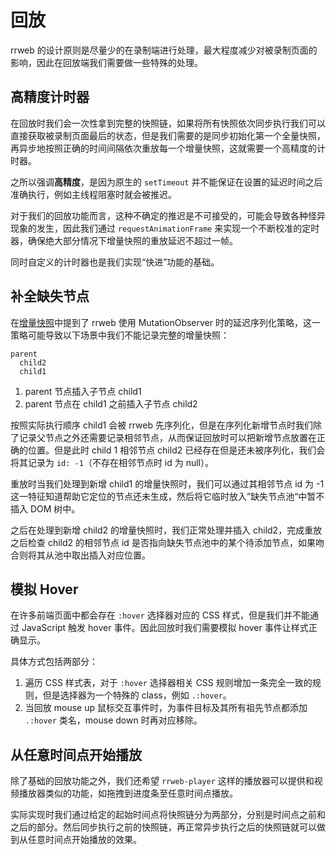 # 回放

rrweb 的设计原则是尽量少的在录制端进行处理，最大程度减少对被录制页面的影响，因此在回放端我们需要做一些特殊的处理。

## 高精度计时器

在回放时我们会一次性拿到完整的快照链，如果将所有快照依次同步执行我们可以直接获取被录制页面最后的状态，但是我们需要的是同步初始化第一个全量快照，再异步地按照正确的时间间隔依次重放每一个增量快照，这就需要一个高精度的计时器。

之所以强调**高精度**，是因为原生的 `setTimeout` 并不能保证在设置的延迟时间之后准确执行，例如主线程阻塞时就会被推迟。

对于我们的回放功能而言，这种不确定的推迟是不可接受的，可能会导致各种怪异现象的发生，因此我们通过 `requestAnimationFrame` 来实现一个不断校准的定时器，确保绝大部分情况下增量快照的重放延迟不超过一帧。

同时自定义的计时器也是我们实现“快进”功能的基础。

## 补全缺失节点

在[增量快照](../observer.md)中提到了 rrweb 使用 MutationObserver 时的延迟序列化策略，这一策略可能导致以下场景中我们不能记录完整的增量快照：

```
parent
  child2
  child1
```

1. parent 节点插入子节点 child1
2. parent 节点在 child1 之前插入子节点 child2

按照实际执行顺序 child1 会被 rrweb 先序列化，但是在序列化新增节点时我们除了记录父节点之外还需要记录相邻节点，从而保证回放时可以把新增节点放置在正确的位置。但是此时 child 1 相邻节点 child2 已经存在但是还未被序列化，我们会将其记录为 `id: -1`（不存在相邻节点时 id 为 null）。

重放时当我们处理到新增 child1 的增量快照时，我们可以通过其相邻节点 id 为 -1 这一特征知道帮助它定位的节点还未生成，然后将它临时放入”缺失节点池“中暂不插入 DOM 树中。

之后在处理到新增 child2 的增量快照时，我们正常处理并插入 child2，完成重放之后检查 child2 的相邻节点 id 是否指向缺失节点池中的某个待添加节点，如果吻合则将其从池中取出插入对应位置。

## 模拟 Hover

在许多前端页面中都会存在 `:hover` 选择器对应的 CSS 样式，但是我们并不能通过 JavaScript 触发 hover 事件。因此回放时我们需要模拟 hover 事件让样式正确显示。

具体方式包括两部分：

1. 遍历 CSS 样式表，对于 `:hover` 选择器相关 CSS 规则增加一条完全一致的规则，但是选择器为一个特殊的 class，例如 `.:hover`。
2. 当回放 mouse up 鼠标交互事件时，为事件目标及其所有祖先节点都添加 `.:hover` 类名，mouse down 时再对应移除。

## 从任意时间点开始播放

除了基础的回放功能之外，我们还希望 `rrweb-player` 这样的播放器可以提供和视频播放器类似的功能，如拖拽到进度条至任意时间点播放。

实际实现时我们通过给定的起始时间点将快照链分为两部分，分别是时间点之前和之后的部分。然后同步执行之前的快照链，再正常异步执行之后的快照链就可以做到从任意时间点开始播放的效果。 

